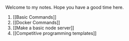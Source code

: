 Welcome to my notes. Hope you have a good time here. 

1. [[Basic Commands]]
2. [[Docker Commands]]
3. [[Make a basic node server]]
4. [[Competitive programming templates]]